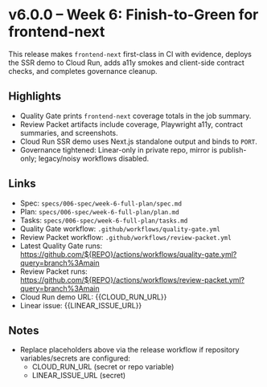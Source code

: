 # v6.0.0 – Week 6: Finish-to-Green for frontend-next

This release makes `frontend-next` first-class in CI with evidence, deploys the SSR demo to Cloud Run, adds a11y smokes and client-side contract checks, and completes governance cleanup.

## Highlights

- Quality Gate prints `frontend-next` coverage totals in the job summary.
- Review Packet artifacts include coverage, Playwright a11y, contract summaries, and screenshots.
- Cloud Run SSR demo uses Next.js standalone output and binds to `PORT`.
- Governance tightened: Linear-only in private repo, mirror is publish-only; legacy/noisy workflows disabled.

## Links

- Spec: `specs/006-spec/week-6-full-plan/spec.md`
- Plan: `specs/006-spec/week-6-full-plan/plan.md`
- Tasks: `specs/006-spec/week-6-full-plan/tasks.md`
- Quality Gate workflow: `.github/workflows/quality-gate.yml`
- Review Packet workflow: `.github/workflows/review-packet.yml`
- Latest Quality Gate runs: https://github.com/${REPO}/actions/workflows/quality-gate.yml?query=branch%3Amain
- Review Packet runs: https://github.com/${REPO}/actions/workflows/review-packet.yml?query=branch%3Amain
- Cloud Run demo URL: {{CLOUD_RUN_URL}}
- Linear issue: {{LINEAR_ISSUE_URL}}

## Notes

- Replace placeholders above via the release workflow if repository variables/secrets are configured:
  - CLOUD_RUN_URL (secret or repo variable)
  - LINEAR_ISSUE_URL (secret)

